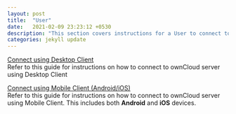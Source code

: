 ```yaml
---
layout: post
title:  "User"
date:   2021-02-09 23:23:12 +0530
description: "This section covers instructions for a User to connect to ownCloud server using Desktop or Mobile Client"
categories: jekyll update
---
```

[Connect using Desktop Client](/ownCloudShubha.github.io/desktopclient/)  
Refer to this guide for instructions on how to connect to ownCloud server using Desktop Client

            
[Connect using Mobile Client (Android/iOS)](/ownCloudShubha.github.io/mobileclient/)  
Refer to this guide for instructions on how to connect to ownCloud server using Mobile Client. This includes both **Android** and **iOS** devices.
